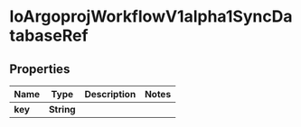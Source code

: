 

# IoArgoprojWorkflowV1alpha1SyncDatabaseRef


## Properties

Name | Type | Description | Notes
------------ | ------------- | ------------- | -------------
**key** | **String** |  | 




